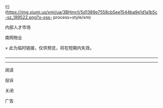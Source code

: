 ![](https://img.xiumi.us/xmi/ua/3BHmr/i/5d1389e7558cb5ee1544ba9e1d1a1b5c-sz_189522.png?x-oss-
process=style/xm)

内部人才市场

南网物业

× 此为临时链接，仅供预览，将在短期内失效。

###

* * *

* * *

阅读

投诉

关闭

广告

